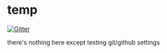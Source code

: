 # temp

[![Gitter](https://badges.gitter.im/Join%20Chat.svg)](https://gitter.im/kevinawoo/temp?utm_source=badge&utm_medium=badge&utm_campaign=pr-badge&utm_content=badge)

there's nothing here except testing git/github settings
